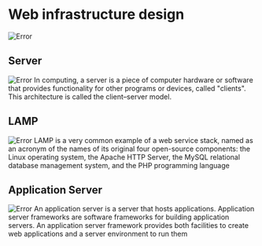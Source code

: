 # Web infrastructure design
![Error](https://imgur.com/fEYesbF)


## Server
![Error](https://i0.wp.com/hostdominfo.com/wp-content/uploads/2020/01/541391115sst1578508161.png?fit=1600%2C840&ssl=1)
In computing, a server is a piece of computer hardware or software that provides functionality for other programs or devices, called "clients". This architecture is called the client–server model.

## LAMP
![Error](https://cdn-images-1.medium.com/fit/t/1600/480/1*FJTQ53A9dCdcmM9g78aaOg.jpeg)
LAMP is a very common example of a web service stack, named as an acronym of the names of its original four open-source components: the Linux operating system, the Apache HTTP Server, the MySQL relational database management system, and the PHP programming language

## Application Server
![Error](https://imgur.com/zCsMDJJ)
An application server is a server that hosts applications. Application server frameworks are software frameworks for building application servers. An application server framework provides both facilities to create web applications and a server environment to run them